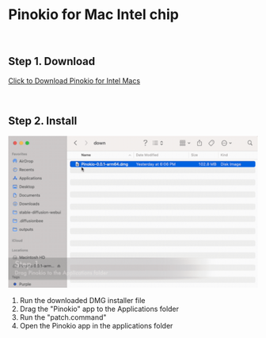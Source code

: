# Pinokio for Mac Intel chip

<br>

## Step 1. Download

<a href="https://github.com/pinokiocomputer/pinokio/releases/download/0.1.49/Pinokio-0.1.49.dmg" class='btn'>Click to Download Pinokio for Intel Macs</a>

<br>

## Step 2. Install

![macinstall.gif](macinstall.gif)

1. Run the downloaded DMG installer file
2. Drag the "Pinokio" app to the Applications folder
3. Run the "patch.command"
4. Open the Pinokio app in the applications folder
